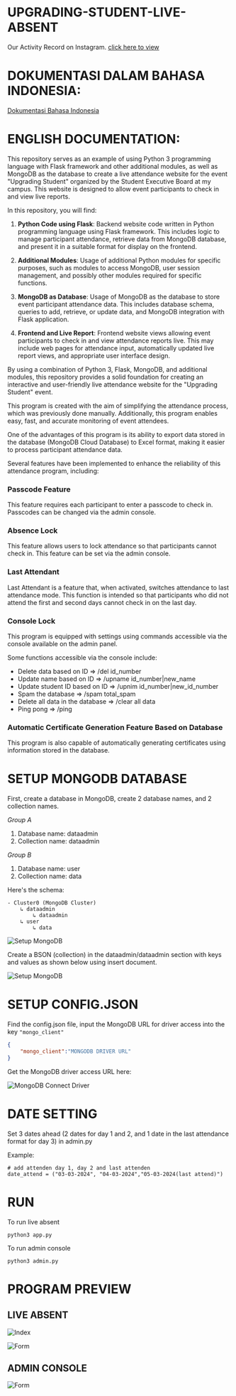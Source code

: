 # UPGRADING-STUDENT-LIVE-ABSENT

Our Activity Record on Instagram. [click here to view](https://www.instagram.com/p/Cy7eT_XpZuo/?igsh=MWw5MHViZTFyMWluZQ==)

# DOKUMENTASI DALAM BAHASA INDONESIA:

[Dokumentasi Bahasa Indonesia](readme\indonesia\README.md)

# ENGLISH DOCUMENTATION:

This repository serves as an example of using Python 3 programming language with Flask framework and other additional modules, as well as MongoDB as the database to create a live attendance website for the event "Upgrading Student" organized by the Student Executive Board at my campus. This website is designed to allow event participants to check in and view live reports.

In this repository, you will find:

1. **Python Code using Flask**: Backend website code written in Python programming language using Flask framework. This includes logic to manage participant attendance, retrieve data from MongoDB database, and present it in a suitable format for display on the frontend.

2. **Additional Modules**: Usage of additional Python modules for specific purposes, such as modules to access MongoDB, user session management, and possibly other modules required for specific functions.

3. **MongoDB as Database**: Usage of MongoDB as the database to store event participant attendance data. This includes database schema, queries to add, retrieve, or update data, and MongoDB integration with Flask application.

4. **Frontend and Live Report**: Frontend website views allowing event participants to check in and view attendance reports live. This may include web pages for attendance input, automatically updated live report views, and appropriate user interface design.

By using a combination of Python 3, Flask, MongoDB, and additional modules, this repository provides a solid foundation for creating an interactive and user-friendly live attendance website for the "Upgrading Student" event.

This program is created with the aim of simplifying the attendance process, which was previously done manually. Additionally, this program enables easy, fast, and accurate monitoring of event attendees.

One of the advantages of this program is its ability to export data stored in the database (MongoDB Cloud Database) to Excel format, making it easier to process participant attendance data.

Several features have been implemented to enhance the reliability of this attendance program, including:

### Passcode Feature

This feature requires each participant to enter a passcode to check in. Passcodes can be changed via the admin console.

### Absence Lock

This feature allows users to lock attendance so that participants cannot check in. This feature can be set via the admin console.

### Last Attendant

Last Attendant is a feature that, when activated, switches attendance to last attendance mode. This function is intended so that participants who did not attend the first and second days cannot check in on the last day.

### Console Lock

This program is equipped with settings using commands accessible via the console available on the admin panel.

Some functions accessible via the console include:
- Delete data based on ID => /del id_number
- Update name based on ID => /upname id_number|new_name
- Update student ID based on ID => /upnim id_number|new_id_number
- Spam the database => /spam total_spam
- Delete all data in the database => /clear all data
- Ping pong => /ping

### Automatic Certificate Generation Feature Based on Database

This program is also capable of automatically generating certificates using information stored in the database.

# SETUP MONGODB DATABASE

First, create a database in MongoDB, create 2 database names, and 2 collection names.

_*Group A*_

1. Database name: dataadmin
2. Collection name: dataadmin

_*Group B*_

1. Database name: user
2. Collection name: data

Here's the schema:
```
- Cluster0 (MongoDB Cluster)
    ↳ dataadmin
        ↳ dataadmin
    ↳ user
        ↳ data
```
![Setup MongoDB](./screenshoot/setup_mongodb_cluster.png)

Create a BSON (collection) in the dataadmin/dataadmin section with keys and values as shown below using insert document.

![Setup MongoDB](./screenshoot/mongodb_collection_build.png)

# SETUP CONFIG.JSON

Find the config.json file, input the MongoDB URL for driver access into the key `"mongo_client"`
```json
{
    "mongo_client":"MONGODB DRIVER URL"
}
```
Get the MongoDB driver access URL here:

![MongoDB Connect Driver](./screenshoot/connect_drive.png)

# DATE SETTING 
Set 3 dates ahead (2 dates for day 1 and 2, and 1 date in the last attendance format for day 3) in admin.py

Example:
```PY
# add attenden day 1, day 2 and last attenden
date_attend = ("03-03-2024", "04-03-2024","05-03-2024(last attend)")
```

# RUN

To run live absent
```
python3 app.py
```

To run admin console
```
python3 admin.py
```

# PROGRAM PREVIEW

## LIVE ABSENT

![Index](./screenshoot/absent.png)

![Form](./screenshoot/attend_up.png)

## ADMIN CONSOLE

![Form](./screenshoot/admin_c.png)